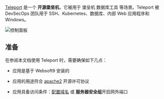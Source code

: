 [Teleport](https://goteleport.com/) 是一个 **开源堡垒机**，它被用于 堡垒机 数据库工具  等场景。Teleport 被 DevSecOps 团队用于 SSH、Kubernetes、数据库、内部 Web 应用程序和 Windows。


![控制面板](https://libs.websoft9.com/Websoft9/DocsPicture/zh/teleport/teleport-gui-websoft9.png)


## 准备

在参阅本文档使用 Teleport 时，需要确保如下几点：

- 应用是基于 Websoft9 安装的

- 应用的用途符合 [apache2](https://opensource.org/licenses/Apache-2.0) 开源许可协议

- 应用具备访问条件：[配置域名](./domain-set) 或 **服务器安全组**开启网外端口